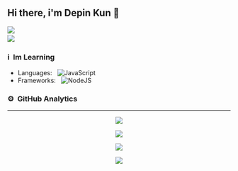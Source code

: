 
## Hi there, i'm Depin Kun 👋

<a href="https://github.com/WhyDepin"><img src="https://cardivo.vercel.app/api?name=Depin Kun&description=Hi, i'm Depin Kun and i'm just a newbie programmer nice to meet you all 🤗&image=https://telegra.ph/file/4fc5541e6095e0602cafe.jpg&usqp=CAU&backgroundColor=%23ecf0f1&github=WhyDepin&pattern=leaf&colorPattern=%23eaeaea" /><a> <br />
[<img src="https://img.shields.io/badge/instagram-%23E4405F.svg?&style=for-the-badge&logo=instagram&logoColor=white">](https://www.instagram.com/16_depin/)

### ℹ &nbsp;Im Learning
- Languages: &nbsp;
  ![JavaScript](https://img.shields.io/badge/JavaScript-323330?style=for-the-badge&logo=javascript&logoColor=F7DF1E)
- Frameworks: &nbsp;
  ![NodeJS](https://img.shields.io/badge/Node.js-43853D?style=for-the-badge&logo=node.js&logoColor=white)

### ⚙ &nbsp;GitHub Analytics

---

<p align="center">
  <a href="https://github.com/DEPINxMEQ"><img src="https://github-readme-stats.vercel.app/api?username=WhyDepin&theme=tokyonight&show_icons=true" /></a>
  </p>
<p align="center">
  <a href="https://github.com/WhyDepin"><img src="https://github-readme-streak-stats.herokuapp.com?user=WhyDepin&theme=tokyonight&hide_border=false&properties=background&border=%239611C5FF" /><a>
  </p>
<p align="center">
  <a href="[[https://github.com/WhyDepin](https://github.com/WhyDepin)](https://github.com/WhyDepin)"><img src="https://github-readme-stats.vercel.app/api/top-langs?username=DEPINxMEQ&theme=tokyonight&layout=compact" /></a>
  </p>
<p align="center">
  <a href="https://github.com/DEPINxMEQ"><img src="https://github-profile-trophy.vercel.app/?username=DEPINxMEQ&theme=radical&margin-w=20&no-bg=true&no-frame=false" /><a>
  </p>
  
